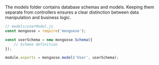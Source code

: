 The models folder contains database schemas and models. Keeping them separate from controllers ensures a clear distinction between data manipulation and business logic.

```JavaScript
// models/userModel.js
const mongoose = require('mongoose');

const userSchema = new mongoose.Schema({
    // Schema definition
});

module.exports = mongoose.model('User', userSchema);
```
